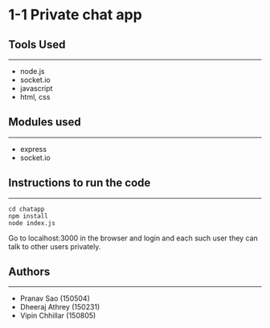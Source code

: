 # 1-1 Private chat app

## Tools Used
-----------
* node.js
* socket.io
* javascript
* html, css

## Modules used
------------
* express
* socket.io

## Instructions to run the code
------------------------------
```
cd chatapp
npm install
node index.js
```

Go to localhost:3000 in the browser and login and each such user they can talk to other users privately.

## Authors
----------
* Pranav Sao (150504)
* Dheeraj Athrey (150231)
* Vipin Chhillar (150805)